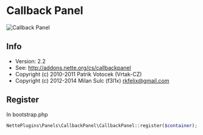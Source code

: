 # Callback Panel

![Callback Panel](https://raw.githubusercontent.com/f3l1x/Nette-Plugins/master/Panel/CallbackPanel/callback.png)

## Info

* Version: 2.2
* See: http://addons.nette.org/cs/callbackpanel
* Copyright (c) 2010-2011 Patrik Votocek (Vrtak-CZ)
* Copyright (c) 2012-2014 Milan Sulc (f3l1x) <rkfelix@gmail.com>

## Register

In bootstrap.php

```php
NettePlugins\Panels\CallbackPanel\CallbackPanel::register($container);
```